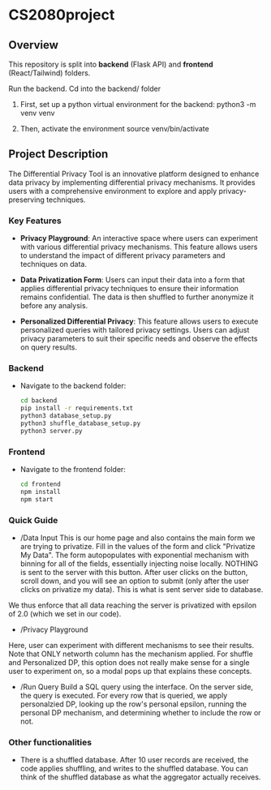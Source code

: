 
# CS2080project
## Overview
This repository is split into **backend** (Flask API) and **frontend** (React/Tailwind) folders.

Run the backend. Cd into the backend/ folder
1. First, set up a python virtual environment for the backend:
python3 -m venv venv

2. Then, activate the environment
source venv/bin/activate

## Project Description
The Differential Privacy Tool is an innovative platform designed to enhance data privacy by implementing differential privacy mechanisms. It provides users with a comprehensive environment to explore and apply privacy-preserving techniques.

### Key Features
- **Privacy Playground**: An interactive space where users can experiment with various differential privacy mechanisms. This feature allows users to understand the impact of different privacy parameters and techniques on data.

- **Data Privatization Form**: Users can input their data into a form that applies differential privacy techniques to ensure their information remains confidential. The data is then shuffled to further anonymize it before any analysis.

- **Personalized Differential Privacy**: This feature allows users to execute personalized queries with tailored privacy settings. Users can adjust privacy parameters to suit their specific needs and observe the effects on query results.


### Backend
- Navigate to the backend folder:
  ```bash
  cd backend
  pip install -r requirements.txt
  python3 database_setup.py
  python3 shuffle_database_setup.py
  python3 server.py
  ```

### Frontend
- Navigate to the frontend folder:
  ```bash
  cd frontend
  npm install
  npm start
  ```

### Quick Guide
- /Data Input 
This is our home page and also contains the main form we are trying to privatize. Fill in the values of the form and click "Privatize My Data". The form autopopulates with exponential mechanism with binning for all of the fields, essentially injecting noise locally. NOTHING is sent to the server with this button. 
After user clicks on the button, scroll down, and you will see an option to submit (only after the user clicks on privatize my data). This is what is sent server side to database.

We thus enforce that all data reaching the server is privatized with epsilon of 2.0 (which we set in our code). 

- /Privacy Playground

Here, user can experiment with different mechanisms to see their results. Note that ONLY networth column has the mechanism applied. For shuffle and Personalized DP, this option does not really make sense for a single user to experiment on, so a modal pops up that explains these concepts. 

- /Run Query
Build a SQL query using the interface. On the server side, the query is executed. For every row that is queried, we apply personalzied DP, looking up the row's personal epsilon, running the personal DP mechanism, and determining whether to include the row or not. 


### Other functionalities
- There is a shuffled database. After 10 user records are received, the code applies shuffling, and writes to the shuffled database. You can think of the shuffled database as what the aggregator actually receives. 
